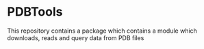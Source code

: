 # PDBTools
This repository contains a package which contains a module which downloads, reads and query data from PDB files
